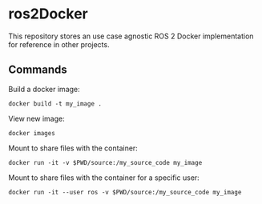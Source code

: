 # ros2Docker

This repository stores an use case agnostic ROS 2 Docker implementation for reference in other projects.

## Commands

Build a docker image: 
```
docker build -t my_image .
```

View new image: 
```
docker images
```

Mount to share files with the container:
```
docker run -it -v $PWD/source:/my_source_code my_image
```

Mount to share files with the container for a specific user:
```
docker run -it --user ros -v $PWD/source:/my_source_code my_image
```